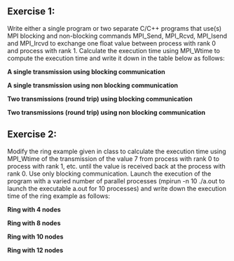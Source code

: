 ## Exercise 1: 
Write either a single program or two separate C/C++ programs that use(s) MPI blocking and non-blocking commands MPI_Send, MPI_Rcvd, MPI_Isend and MPI_Ircvd to exchange one float value between process with rank 0 and process with rank 1. Calculate the execution time using MPI_Wtime to compute the execution time and write it down in the table below as follows:

                                                                     
__**A single transmission using blocking communication**__ 

__**A single transmission using non blocking communication**__  

__**Two transmissions (round trip) using blocking communication**__

__**Two transmissions (round trip) using non blocking communication**__



## Exercise 2:
Modify the ring example given in class to calculate the execution time using MPI_Wtime of the transmission of the value 7 from process with rank 0 to process with rank 1, etc. until the value is received back at the process with rank 0. Use only blocking communication. Launch the execution of the program with a varied number of parallel processes (mpirun -n 10 ./a.out to launch the executable a.out for 10 processes) and write down the execution time of the ring example as follows:

__**Ring with 4 nodes**__

__**Ring with 8 nodes**__

__**Ring with 10 nodes**__

__**Ring with 12 nodes**__

